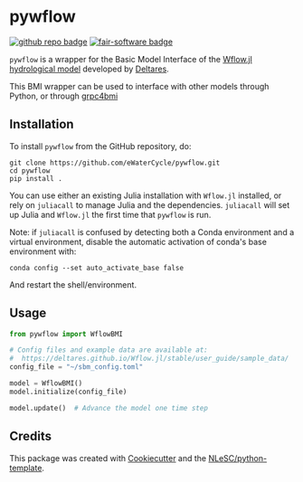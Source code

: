 # pywflow
[![github repo badge](https://img.shields.io/badge/github-repo-000.svg?logo=github&labelColor=gray&color=blue)](https://github.com/eWaterCycle/pywflow)
[![fair-software badge](https://img.shields.io/badge/fair--software.eu-%E2%97%8F%20%20%E2%97%8F%20%20%E2%97%8F%20%20%E2%97%8F%20%20%E2%97%8B-yellow)](https://fair-software.eu)

<!---
[![github license badge](https://img.shields.io/github/license/eWaterCycle/pywflow)](https://github.com/eWaterCycle/pywflow)
[![build](https://github.com/eWaterCycle/pywflow/actions/workflows/build.yml/badge.svg)](https://github.com/eWaterCycle/pywflow/actions/workflows/build.yml)
[![RSD](https://img.shields.io/badge/rsd-pywflow-00a3e3.svg)](https://www.research-software.nl/software/pywflow)
[![DOI](https://zenodo.org/badge/DOI/<replace-with-created-DOI>.svg)](https://doi.org/<replace-with-created-DOI>)
[![workflow scc badge](https://sonarcloud.io/api/project_badges/measure?project=eWaterCycle_pywflow&metric=coverage)](https://sonarcloud.io/dashboard?id=eWaterCycle_pywflow)
[![Documentation Status](https://readthedocs.org/projects/pywflow/badge/?version=latest)](https://pywflow.readthedocs.io/en/latest/?badge=latest)
-->

`pywflow` is a wrapper for the Basic Model Interface of the [Wflow.jl hydrological model](https://github.com/Deltares/Wflow.jl) developed by [Deltares](https://www.deltares.nl/en/).

This BMI wrapper can be used to interface with other models through Python, or through [grpc4bmi](https://github.com/eWaterCycle/grpc4bmi)

## Installation

To install `pywflow` from the GitHub repository, do:

```console
git clone https://github.com/eWaterCycle/pywflow.git
cd pywflow
pip install .
```

You can use either an existing Julia installation with `Wflow.jl` installed, or rely on `juliacall` to manage Julia and the dependencies. `juliacall` will set up Julia and `Wflow.jl` the first time that `pywflow` is run.


Note: if `juliacall` is confused by detecting both a Conda environment and a virtual environment, disable the automatic activation of conda's base environment with:
```console
conda config --set auto_activate_base false
```
And restart the shell/environment.

## Usage
```python
from pywflow import WflowBMI

# Config files and example data are available at:
#  https://deltares.github.io/Wflow.jl/stable/user_guide/sample_data/
config_file = "~/sbm_config.toml"

model = WflowBMI()
model.initialize(config_file)

model.update()  # Advance the model one time step
```


<!---
## Documentation

Include a link to your project's full documentation here.

## Contributing

If you want to contribute to the development of pywflow,
have a look at the [contribution guidelines](CONTRIBUTING.md).
-->

## Credits

This package was created with [Cookiecutter](https://github.com/audreyr/cookiecutter) and the [NLeSC/python-template](https://github.com/NLeSC/python-template).
